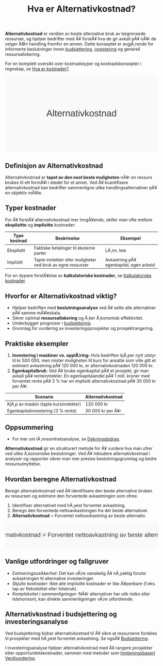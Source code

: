 ﻿---
title: "Hva er Alternativkostnad?"
meta_title: "Hva er Alternativkostnad?"
meta_description: '**Alternativkostnad** er verdien av beste alternative bruk av begrensede ressurser, og hjelper bedrifter med Ã¥ forstÃ¥ hva de gir avkall pÃ¥ nÃ¥r de velger Ã©n...'
slug: alternativkostnad
type: blog
layout: pages/single
---

**Alternativkostnad** er verdien av beste alternative bruk av begrensede ressurser, og hjelper bedrifter med Ã¥ forstÃ¥ hva de gir avkall pÃ¥ nÃ¥r de velger Ã©n handling fremfor en annen. Dette konseptet er avgjÃ¸rende for informerte beslutninger innen [budsjettering](/blogs/regnskap/hva-er-budsjettering "Hva er Budsjettering? Komplett Guide til Budsjettplanlegging"), [investering](/blogs/regnskap/hva-er-investere "Hva er Ã¥ Investere? Komplett Guide til Investeringer i Regnskap") og generell ressursallokering.

For en komplett oversikt over kostnadstyper og kostnadskonsepter i regnskap, se [Hva er kostnader?](/blogs/regnskap/hva-er-kostnader "Hva er Kostnader i Regnskap? Komplett Guide til Kostnadstyper og RegnskapsfÃ¸ring").

![Illustrasjon som viser konseptet alternativkostnad](alternativkostnad-image.svg)

## Definisjon av Alternativkostnad

Alternativkostnad er **tapet av den nest beste muligheten** nÃ¥r en ressurs brukes til ett formÃ¥l i stedet for et annet. Ved Ã¥ kvantifisere alternativkostnad kan bedrifter sammenligne ulike handlingsalternativer pÃ¥ en objektiv mÃ¥te.

## Typer kostnader

For Ã¥ forstÃ¥ alternativkostnad mer inngÃ¥ende, skiller man ofte mellom **eksplisitte** og **implisitte** kostnader:

| Type kostnad    | Beskrivelse                                        | Eksempel                                       |
| --------------- | -------------------------------------------------- | ---------------------------------------------- |
| Eksplisitt      | Faktiske betalinger til eksterne parter            | LÃ¸nn, leie                                     |
| Implisitt       | Tapte inntekter eller muligheter ved bruk av egne ressurser | Avkastning pÃ¥ egenkapital, egen arbeid |

For en dypere forstÃ¥else av **kalkulatoriske kostnader**, se [Kalkulatoriske kostnader](/blogs/regnskap/kalkulatoriske-kostnader "Hva er Kalkulatoriske kostnader? Guide til kalkulatoriske kostnader og Regnskapsanalyse").

## Hvorfor er Alternativkostnad viktig?

- Hjelper bedriften med **beslutningsanalyse** ved Ã¥ sette alle alternativer pÃ¥ samme mÃ¥leskala.
- Sikrer optimal **ressursallokering** og Ã¸ker Ã¸konomisk effektivitet.
- Underbygger prognoser i [budsjettering](/blogs/regnskap/hva-er-budsjettering "Hva er Budsjettering? Komplett Guide til Budsjettplanlegging").
- Grunnlag for vurdering av investeringsprosjekter og prosjektrangering.

## Praktiske eksempler

1. **Investering i maskiner vs. opplÃ¦ring:** Hvis bedriften kjÃ¸per nytt utstyr til kr 500 000, men mister muligheten til kurs for ansatte som ville gitt et estimert avkastning pÃ¥ 120 000 kr, er alternativkostnaden 120 000 kr.
2. **Egenkapitalbruk:** Ved Ã¥ bruke egenkapital pÃ¥ et prosjekt, gir man avkall pÃ¥ renteinntekter. En egenkapitalandel pÃ¥ 1 mill. kroner med forventet rente pÃ¥ 3 % har en implisitt alternativkostnad pÃ¥ 30 000 kr per Ã¥r.

| Scenario                                   | Alternativkostnad       |
| ------------------------------------------- | ----------------------- |
| KjÃ¸p av maskin (tapte kursinntekter)        | 120 000 kr              |
| Egenkapitalinvestering (3 % rente)         | 30 000 kr per Ã¥r        |

## Oppsummering

* For mer om lÃ¸nnsomhetsanalyse, se [Dekningsbidrag](/blogs/regnskap/hva-er-dekningsbidrag "Hva er Dekningsbidrag? Komplett Guide til Beregning og Analyse").

**Alternativkostnad** gir en strukturert metode for Ã¥ vurdere hva man ofrer ved ulike Ã¸konomiske beslutninger. Ved Ã¥ inkludere alternativkostnad i analyser og rapporter sikrer man mer presise beslutningsgrunnlag og bedre ressursutnyttelse.

## Hvordan beregne Alternativkostnad

Beregn alternativkostnad ved Ã¥ identifisere den beste alternative bruken av ressursen og estimere den forventede avkastningen som ofres:

1. Identifiser alternativet med hÃ¸yest forventet avkastning.
2. Beregn den forventede nettoavkastningen fra det beste alternativet.
3. **Alternativkostnad** = Forventet nettoavkastning av beste alternativ.

![Formel for beregning av alternativkostnad](beregning-alternativkostnad.svg)

## Vanlige utfordringer og fallgruver

- *Estimeringsusikkerhet*: Det kan vÃ¦re vanskelig Ã¥ nÃ¸yaktig forutsi avkastningen til alternative investeringer.
- *Skjulte kostnader*: Ikke alle implisitte kostnader er like Ã¥penbare (f.eks. tap av fleksibilitet eller tidsbruk).
- *Kompleksitet i sammenligninger*: NÃ¥r alternativer har ulik risiko eller tidshorisont, kan direkte sammenligninger vÃ¦re utfordrende.

## Alternativkostnad i budsjettering og investeringsanalyse

Ved budsjettering bidrar alternativkostnad til Ã¥ sikre at ressursene fordeles til prosjekter med hÃ¸yest forventet avkastning. Se ogsÃ¥ [Budsjettering](/blogs/regnskap/hva-er-budsjettering "Hva er Budsjettering? Komplett Guide til Budsjettplanlegging").

I investeringsanalyse hjelper alternativkostnad med Ã¥ rangere prosjekter etter opportunitetskostnader, sammen med metoder som [Inntjeningsbasert Verdivurdering](/blogs/regnskap/hva-er-inntjeningsbasert-verdivurdering "Hva er Inntjeningsbasert Verdivurdering? Komplett Guide til Verdsettelsesmetoder").



